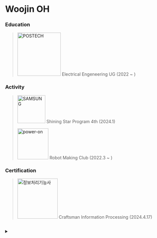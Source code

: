 # Woojin OH 

### Education
> [<img width="140" alt="POSTECH" src="https://github.com/owjxyz/owjxyz/assets/89694988/7f185b88-cfbd-4b88-8e5e-9f2d4565268d">](https://www.postech.ac.kr)
> Electrical Engeneering UG (2022 ~ )

### Activity
> [<img width="90" alt="SAMSUNG" src="https://github.com/owjxyz/owjxyz/assets/89694988/370e35f7-ff28-41eb-821f-6ac40f5af5a2">](https://www.samsung-dsrecruit.com/recruits/notice/2024_winter_shiningstar/index.php)
> Shining Star Program 4th (2024.1)
>
> [<img width="100" alt="power-on" src="https://github.com/power-on-github/power-on-github.github.io/blob/main/assets/poweron-text.svg">](https://poweron.postech.ac.kr/)
> Robot Making Club (2022.3 ~ )

### Certification
> [<img width="130" alt="정보처리기능사" src="https://github.com/owjxyz/owjxyz/assets/89694988/9b602ef3-d36b-4062-a7be-61b49ed3fa87">](https://www.q-net.or.kr/)
> Craftsman Information Processing (2024.4.17)


##


<details>
  <summary>
    
  </summary>

<a href="https://github.com/anuraghazra/github-readme-stats">
  <img align="right" src="https://github-readme-stats.vercel.app/api/top-langs/?username=owjxyz&layout=compact" />
</a>

### Studying
<a href="https://www.arm.com/" target="_blank"><img src="https://img.shields.io/badge/arm Cortex-0091BD?style=badge&logo=arm&logoColor=white"/></a>
<a href="" target="_blank"><img src="https://img.shields.io/badge/HTML5-E34F26?style=badge&logo=html5&logoColor=white"/></a>
<a href="" target="_blank"><img src="https://img.shields.io/badge/CSS3-1572B6?style=badge&logo=css3&logoColor=white"/></a>
<a href="" target="_blank"><img src="https://img.shields.io/badge/JavaScript-ffd200?style=badge&logo=javascript&logoColor=white"/></a>
<a href="https://www.docker.com/" target="_blank"><img src="https://img.shields.io/badge/Docker-2496ED?style=badge&logo=docker&logoColor=white"/></a>

### Skills
<a href="" target="_blank"><img src="https://img.shields.io/badge/C/C++-00599C?style=badge&logo=cplusplus&logoColor=white"/></a>
<a href="https://www.python.org/" target="_blank"><img src="https://img.shields.io/badge/Python-3776AB?style=badge&logo=python&logoColor=white"/></a>
<a href="https://jupyter.org/" target="_blank"><img src="https://img.shields.io/badge/Jupyter-F37626?style=badge&logo=jupyter&logoColor=white"/></a>
<a href="https://www.arduino.cc/" target="_blank"><img src="https://img.shields.io/badge/Arduino-00878F?style=badge&logo=arduino&logoColor=white"/></a>
<a href="https://www.raspberrypi.com/" target="_blank"><img src="https://img.shields.io/badge/Raspberry Pi-bc3657?style=badge&logo=raspberrypi&logoColor=white"/></a>

### Tools
<a href="https://code.visualstudio.com/" target="_blank"><img src="https://img.shields.io/badge/VSCode-007ACC?style=badge&logo=visualstudiocode&logoColor=white"/></a>
<a href="https://obsidian.md/" target="_blank"><img src="https://img.shields.io/badge/Obsidian-7C3AED?style=badge&logo=obsidian&logoColor=white"/></a>
<a href="https://www.autodesk.com/products/fusion-360/" target="_blank"><img src="https://img.shields.io/badge/Fusion-orange?style=badge&logo=autodesk&logoColor=white"/></a>
<a href="https://www.analog.com/en/lp/002/tools/ltspice-simulator-kr.html" target="_blank"><img src="https://img.shields.io/badge/LTspice-900028?style=badge&logo=ltspice&logoColor=white"/></a>
<a href="https://github.com/"><img src="https://img.shields.io/badge/Github-181717?style=badge&logo=github&logoColor=white"/></a>
<a href="https://www.adobe.com/products/photoshop.html" target="_blank"><img src="https://img.shields.io/badge/Photoshop-30a8ff?style=badge&logo=adobephotoshop&logoColor=001e36"/></a>

</details>
